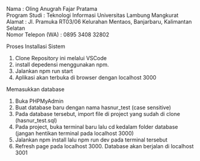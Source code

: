 Nama : Oling Anugrah Fajar Pratama <br>
Program Studi : Teknologi Informasi Universitas Lambung Mangkurat <br>
Alamat : Jl. Pramuka RT03/06 Kelurahan Mentaos, Banjarbaru, Kalimantan Selatan <br>
Nomor Telepon (WA) : 0895 3408 32802 <br>

Proses Installasi Sistem

1. Clone Repository ini melalui VSCode
2. install depedensi menggunakan npm.
3. Jalankan npm run start
4. Aplikasi akan terbuka di browser dengan localhost 3000

Memasukkan database
1. Buka PHPMyAdmin
2. Buat database baru dengan nama hasnur_test (case sensitive)
3. Pada database tersebut, import file di project yang sudah di clone (hasnur_test.sql)
4. Pada project, buka terminal baru lalu cd kedalam folder database (jangan hentikan terminal pada localhost 3000) 
5. Jalankan npm install lalu npm run dev pada terminal tersebut
6. Refresh page pada localhost 3000. Database akan berjalan di localhost 3001
